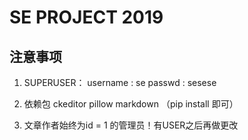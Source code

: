 # SE PROJECT 2019

## 注意事项

1. SUPERUSER：
username : se
passwd : sesese

2. 依赖包
ckeditor
pillow
markdown
（pip install 即可）

3. 文章作者始终为id = 1 的管理员！有USER之后再做更改